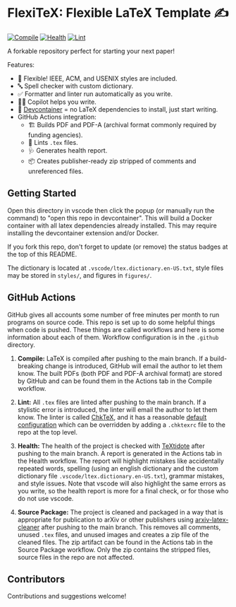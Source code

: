 # FlexiTeX: Flexible LaTeX Template ✍️
[![Compile](https://github.com/GTkernel-PaperFactory/flexitex/actions/workflows/compile.yaml/badge.svg)](https://github.com/GTkernel-PaperFactory/flexitex/actions/workflows/compile.yaml)
[![Health](https://github.com/GTkernel-PaperFactory/flexitex/actions/workflows/health.yaml/badge.svg)](https://github.com/GTkernel-PaperFactory/flexitex/actions/workflows/health.yaml)
[![Lint](https://github.com/GTkernel-PaperFactory/flexitex/actions/workflows/lint.yaml/badge.svg)](https://github.com/GTkernel-PaperFactory/flexitex/actions/workflows/lint.yaml)

A forkable repository perfect for starting your next paper!

Features:

- 💪 Flexible! IEEE, ACM, and USENIX styles are included.
- 🔤 Spell checker with custom dictionary.
- ✅ Formatter and linter run automatically as you write.
- 🧑‍✈️ Copilot helps you write.
- 🫙 [Devcontainer](https://code.visualstudio.com/docs/devcontainers/containers)
= no LaTeX dependencies to install, just start writing.
- GitHub Actions integration:
  - 🏗️ Builds PDF and PDF-A (archival format commonly required by funding agencies).
  - 🧹 Lints `.tex` files.
  - 🩺 Generates health report.
  - 📦 Creates publisher-ready zip stripped of comments and unreferenced files.

## Getting Started
Open this directory in vscode then click the popup (or manually run the command)
to "open this repo in devcontainer". This will build a Docker container with all
latex dependencies already installed. This may require installing the
devcontainer extension and/or Docker.

If you fork this repo, don't forget to update (or remove) the status badges at
the top of this README.

The dictionary is located at `.vscode/ltex.dictionary.en-US.txt`, style files
may be stored in `styles/`, and figures in `figures/`.

## GitHub Actions
GitHub gives all accounts some number of free minutes per month to run programs
on source code. This repo is set up to do some helpful things when code is
pushed. These things are called workflows and here is some information about
each of them. Workflow configuration is in the `.github` directory.

1. **Compile:** LaTeX is compiled after pushing to the main branch. If a
build-breaking change is introduced, GitHub will email the author to let them
know. The built PDFs (both PDF and PDF-A archival format) are stored by GitHub
and can be found them in the Actions tab in the Compile workflow.

2. **Lint:** All `.tex` files are linted after pushing to the main branch. If a
stylistic error is introduced, the linter will email the author to let them
know. The linter is called [ChkTeX](https://www.nongnu.org/chktex/), and it has
a reasonable [default
configuration](https://github.com/j2kun/chktex-action/blob/main/.chktexrc) which
can be overridden by adding a `.chktexrc` file to the repo at the top level.

3. **Health:** The health of the project is checked with
[TeXtidote](https://github.com/sylvainhalle/textidote) after pushing to the main
branch. A report is generated in the Actions tab in the Health workflow. The
report will highlight mistakes like accidentally repeated words, spelling (using
an english dictionary and the custom dictionary file
`.vscode/ltex.dictionary.en-US.txt`), grammar mistakes, and style issues. Note
that vscode will also highlight the same errors as you write, so the health
report is more for a final check, or for those who do not use vscode.

4. **Source Package:** The project is cleaned and packaged in a way that is
appropriate for publication to arXiv or other publishers using
[arxiv-latex-cleaner](https://github.com/google-research/arxiv-latex-cleaner)
after pushing to the main branch. This removes all comments, unused `.tex`
files, and unused images and creates a zip file of the cleaned files. The zip
artifact can be found in the Actions tab in the Source Package workflow. Only
the zip contains the stripped files, source files in the repo are not affected.

## Contributors
Contributions and suggestions welcome!
